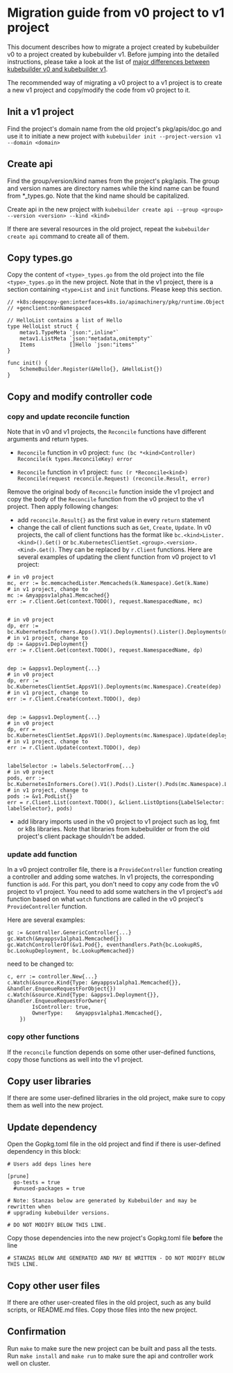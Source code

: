 # Migration guide from v0 project to v1 project

This document describes how to migrate a project created by kubebuilder v0 to a project created by kubebuilder v1. Before jumping into the detailed instructions, please take a look at the list of [major differences between kubebuilder v0 and kubebuilder v1](kubebuilder_v0_v1_difference.md).

The recommended way of migrating a v0 project to a v1 project is to create a new v1 project and copy/modify the code from v0 project to it.

## Init a v1 project
Find the project's domain name from the old project's pkg/apis/doc.go and use it to initiate a new project with
`kubebuilder init --project-version v1 --domain <domain>`

## Create api
Find the group/version/kind names from the project's pkg/apis. The group and version names are directory names while the kind name can be found from *_types.go. Note that the kind name should be capitalized.

Create api in the new project with
`kubebuilder create api --group <group> --version <version> --kind <kind>`

If there are several resources in the old project, repeat the `kubebuilder create api` command to create all of them.

## Copy types.go
Copy the content of `<type>_types.go` from the old project into the file `<type>_types.go` in the new project.
Note that in the v1 project, there is a section containing `<type>List` and `init` functions. Please keep this section.
```
// +k8s:deepcopy-gen:interfaces=k8s.io/apimachinery/pkg/runtime.Object
// +genclient:nonNamespaced

// HelloList contains a list of Hello
type HelloList struct {
	metav1.TypeMeta `json:",inline"`
	metav1.ListMeta `json:"metadata,omitempty"`
	Items           []Hello `json:"items"`
}

func init() {
	SchemeBuilder.Register(&Hello{}, &HelloList{})
}
```

## Copy and modify controller code

### copy and update reconcile function
Note that in v0 and v1 projects, the `Reconcile`
functions have different arguments and return types.

- `Reconcile` function in v0 project: `func (bc *<kind>Controller) Reconcile(k types.ReconcileKey) error`

- `Reconcile` function in v1 project: `func (r *Reconcile<kind>) Reconcile(request reconcile.Request) (reconcile.Result, error)`

Remove the original body of `Reconcile` function inside the v1 project and copy the body of the `Reconcile` function from the v0 project to the v1 project. Then apply following changes:
- add `reconcile.Result{}` as the first value in every `return` statement
- change the call of client functions such as `Get`, `Create`, `Update`. In v0 projects, the call of client functions has the format like `bc.<kind>Lister.<kind>().Get()` or `bc.KubernetesClientSet.<group>.<version>.<Kind>.Get()`. They can be replaced by `r.Client` functions. Here are several examples of updating the client function from v0 project to v1 project:

```
# in v0 project
mc, err := bc.memcachedLister.Memcacheds(k.Namespace).Get(k.Name)
# in v1 project, change to
mc := &myappsv1alpha1.Memcached{}
err := r.Client.Get(context.TODO(), request.NamespacedName, mc)


# in v0 project
dp, err := bc.KubernetesInformers.Apps().V1().Deployments().Lister().Deployments(mc.Namespace).Get(mc.Name)
# in v1 project, change to
dp := &appsv1.Deployment{}
err := r.Client.Get(context.TODO(), request.NamespacedName, dp)


dep := &appsv1.Deployment{...}
# in v0 project
dp, err := bc.KubernetesClientSet.AppsV1().Deployments(mc.Namespace).Create(dep)
# in v1 project, change to
err := r.Client.Create(context.TODO(), dep)


dep := &appsv1.Deployment{...}
# in v0 project
dp, err = bc.KubernetesClientSet.AppsV1().Deployments(mc.Namespace).Update(deploymentForMemcached(mc))
# in v1 project, change to
err := r.Client.Update(context.TODO(), dep)


labelSelector := labels.SelectorFrom{...}
# in v0 project
pods, err := bc.KubernetesInformers.Core().V1().Pods().Lister().Pods(mc.Namespace).List(labelSelector)
# in v1 project, change to
pods := &v1.PodList{}
err = r.Client.List(context.TODO(), &client.ListOptions{LabelSelector: labelSelector}, pods)
```
- add library imports used in the v0 project to v1 project such as log, fmt or k8s libraries. Note that libraries from kubebuilder or from the old project's client package shouldn't be added.


### update add function

In a v0 project controller file, there is a `ProvideController` function creating a controller and adding some watches. In v1 projects, the corresponding function is `add`. For this part, you don't need to copy any code from the v0 project to v1 project. You need to add some watchers in the v1 project's `add` function based on what `watch` functions are called in the v0 project's `ProvideController` function.

Here are several examples:

```
gc := &controller.GenericController{...}
gc.Watch(&myappsv1alpha1.Memcached{})
gc.WatchControllerOf(&v1.Pod{}, eventhandlers.Path{bc.LookupRS, bc.LookupDeployment, bc.LookupMemcached})
```

need to be changed to:

```
c, err := controller.New{...}
c.Watch(&source.Kind{Type: &myappsv1alpha1.Memcached{}}, &handler.EnqueueRequestForObject{})
c.Watch(&source.Kind{Type: &appsv1.Deployment{}}, &handler.EnqueueRequestForOwner{
		IsController: true,
		OwnerType:    &myappsv1alpha1.Memcached{},
	})
```

### copy other functions
If the `reconcile` function depends on some other user-defined functions, copy those functions as well into the v1 project.

## Copy user libraries
If there are some user-defined libraries in the old project, make sure to copy them as well into the new project.

## Update dependency

Open the Gopkg.toml file in the old project and find if there is user-defined dependency in this block:

```
# Users add deps lines here

[prune]
  go-tests = true
  #unused-packages = true

# Note: Stanzas below are generated by Kubebuilder and may be rewritten when
# upgrading kubebuilder versions.

# DO NOT MODIFY BELOW THIS LINE.
```
Copy those dependencies into the new project's Gopkg.toml file **before** the line
```
# STANZAS BELOW ARE GENERATED AND MAY BE WRITTEN - DO NOT MODIFY BELOW THIS LINE.
```

## Copy other user files
If there are other user-created files in the old project, such as any build scripts, or README.md files. Copy those files into the new project.

## Confirmation
Run `make` to make sure the new project can be built and pass all the tests.
Run `make install` and `make run` to make sure the api and controller work well on cluster.

